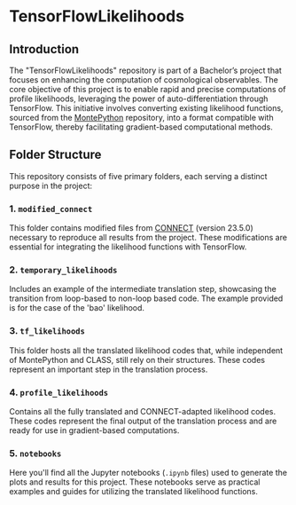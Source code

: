 # TensorFlowLikelihoods

## Introduction
The "TensorFlowLikelihoods" repository is part of a Bachelor’s project that focuses on enhancing the computation of cosmological observables. The core objective of this project is to enable rapid and precise computations of profile likelihoods, leveraging the power of auto-differentiation through TensorFlow. This initiative involves converting existing likelihood functions, sourced from the [MontePython](https://github.com/brinckmann/montepython_public/tree/3.6/montepython/likelihoods) repository, into a format compatible with TensorFlow, thereby facilitating gradient-based computational methods.

## Folder Structure
This repository consists of five primary folders, each serving a distinct purpose in the project:

### 1. `modified_connect`
This folder contains modified files from [CONNECT](https://github.com/AarhusCosmology/connect_public) (version 23.5.0) necessary to reproduce all results from the project. These modifications are essential for integrating the likelihood functions with TensorFlow.

### 2. `temporary_likelihoods`
Includes an example of the intermediate translation step, showcasing the transition from loop-based to non-loop based code. The example provided is for the case of the 'bao' likelihood.

### 3. `tf_likelihoods`
This folder hosts all the translated likelihood codes that, while independent of MontePython and CLASS, still rely on their structures. These codes represent an important step in the translation process.

### 4. `profile_likelihoods`
Contains all the fully translated and CONNECT-adapted likelihood codes. These codes represent the final output of the translation process and are ready for use in gradient-based computations.

### 5. `notebooks`
Here you'll find all the Jupyter notebooks (`.ipynb` files) used to generate the plots and results for this project. These notebooks serve as practical examples and guides for utilizing the translated likelihood functions.
